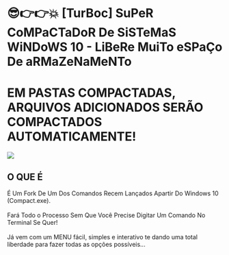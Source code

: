 # 😎👉👉💥 [TurBoc] SuPeR CoMPaCTaDoR De SiSTeMaS WiNDoWS 10 - LiBeRe MuiTo eSPaÇo De aRMaZeNaMeNTo
<h1>EM PASTAS COMPACTADAS, ARQUIVOS ADICIONADOS SERÃO COMPACTADOS AUTOMATICAMENTE!</h1>
<img src="https://github.com/ostonprata/TurBoc/blob/main/TurBoc.png">
<h2>O QUE É</h2>
É Um Fork De Um Dos Comandos Recem Lançados Apartir Do Windows 10 (Compact.exe).
</br>
</br>
Fará Todo o Processo Sem Que Você Precise Digitar Um Comando No Terminal Se Quer!
</br>
</br>
Já vem com um MENU fácil, simples e interativo te dando uma total liberdade para fazer todas as opções possíveis...
